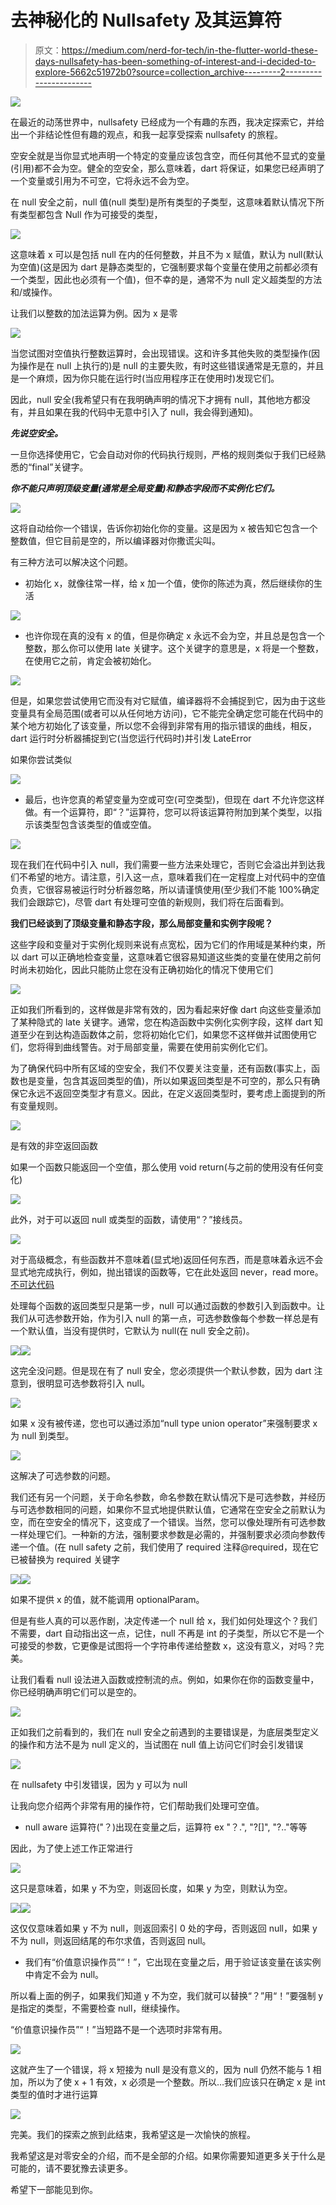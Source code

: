 # 去神秘化的 Nullsafety 及其运算符

> 原文：<https://medium.com/nerd-for-tech/in-the-flutter-world-these-days-nullsafety-has-been-something-of-interest-and-i-decided-to-explore-5662c51972b0?source=collection_archive---------2----------------------->

![](img/ba053e58131f890367a7a8c81f77e1f3.png)

在最近的动荡世界中，nullsafety 已经成为一个有趣的东西，我决定探索它，并给出一个非结论性但有趣的观点，和我一起享受探索 nullsafety 的旅程。

空安全就是当你显式地声明一个特定的变量应该包含空，而任何其他不显式的变量(引用)都不会为空。健全的空安全，那么意味着，dart 将保证，如果您已经声明了一个变量或引用为不可空，它将永远不会为空。

在 null 安全之前，null 值(null 类型)是所有类型的子类型，这意味着默认情况下所有类型都包含 Null 作为可接受的类型，

![](img/76b1413c50e60844ab45a20b1f35d8b1.png)

这意味着 x 可以是包括 null 在内的任何整数，并且不为 x 赋值，默认为 null(默认为空值)(这是因为 dart 是静态类型的，它强制要求每个变量在使用之前都必须有一个类型，因此也必须有一个值)，但不幸的是，通常不为 null 定义超类型的方法和/或操作。

让我们以整数的加法运算为例。因为 x 是零

![](img/f296b814d4be3aff433603981500fbe4.png)

当您试图对空值执行整数运算时，会出现错误。这和许多其他失败的类型操作(因为操作是在 null 上执行的)是 null 的主要失败，有时这些错误通常是无意的，并且是一个麻烦，因为你只能在运行时(当应用程序正在使用时)发现它们。

因此，null 安全(我希望只有在我明确声明的情况下才拥有 null，其他地方都没有，并且如果在我的代码中无意中引入了 null，我会得到通知)。

***先说空安全。***

一旦你选择使用它，它会自动对你的代码执行规则，严格的规则类似于我们已经熟悉的“final”关键字。

***你不能只声明顶级变量(通常是全局变量)和静态字段而不实例化它们。***

![](img/3518ff3a5d40c5f946eda5a37761c55c.png)

这将自动给你一个错误，告诉你初始化你的变量。这是因为 x 被告知它包含一个整数值，但它目前是空的，所以编译器对你撒谎尖叫。

有三种方法可以解决这个问题。

*   初始化 x，就像往常一样，给 x 加一个值，使你的陈述为真，然后继续你的生活

![](img/07fdf3ed185f2c5b1994618fcd8b8942.png)

*   也许你现在真的没有 x 的值，但是你确定 x 永远不会为空，并且总是包含一个整数，那么你可以使用 late 关键字。这个关键字的意思是，x 将是一个整数，在使用它之前，肯定会被初始化。

![](img/9c93b44bb65105b0c0f87b26878dc78a.png)

但是，如果您尝试使用它而没有对它赋值，编译器将不会捕捉到它，因为由于这些变量具有全局范围(或者可以从任何地方访问)，它不能完全确定您可能在代码中的某个地方初始化了该变量，所以您不会得到非常有用的指示错误的曲线，相反，dart 运行时分析器捕捉到它(当您运行代码时)并引发 LateError

如果你尝试类似

![](img/f89d592f717e34577e891b8aeffddf55.png)

*   最后，也许您真的希望变量为空或可空(可空类型)，但现在 dart 不允许您这样做。有一个运算符，即“？”运算符，您可以将该运算符附加到某个类型，以指示该类型包含该类型的值或空值。

![](img/9af4a8871f977cd3995d6fa8f395fecd.png)

现在我们在代码中引入 null，我们需要一些方法来处理它，否则它会溢出并到达我们不希望的地方。请注意，引入这一点，意味着我们在一定程度上对代码中的空值负责，它很容易被运行时分析器忽略，所以请谨慎使用(至少我们不能 100%确定我们会跟踪它)，尽管 dart 有处理可空值的新规则，我们将在后面看到。

**我们已经谈到了顶级变量和静态字段，那么局部变量和实例字段呢？**

这些字段和变量对于实例化规则来说有点宽松，因为它们的作用域是某种约束，所以 dart 可以正确地检查变量，这意味着它很容易知道这些类的变量在使用之前何时尚未初始化，因此只能防止您在没有正确初始化的情况下使用它们

![](img/a1aa65fb156b62de2651192bb23c308d.png)

正如我们所看到的，这样做是非常有效的，因为看起来好像 dart 向这些变量添加了某种隐式的 late 关键字。通常，您在构造函数中实例化实例字段，这样 dart 知道至少在到达构造函数体之前，您将初始化它们，如果您不这样做并试图使用它们，您将得到曲线警告。对于局部变量，需要在使用前实例化它们。

为了确保代码中所有区域的空安全，我们不仅要关注变量，还有函数(事实上，函数也是变量，包含其返回类型的值)，所以如果返回类型是不可空的，那么只有确保它永远不返回空类型才有意义。因此，在定义返回类型时，要考虑上面提到的所有变量规则。

![](img/717ddaf0782ca1c0af2fe4a061a394d7.png)

是有效的非空返回函数

如果一个函数只能返回一个空值，那么使用 void return(与之前的使用没有任何变化)

![](img/99a2d97bacc6272d3fc714f07ecd740b.png)

此外，对于可以返回 null 或类型的函数，请使用“？”接线员。

![](img/ceec0e05cb0ea75ab0d0d4423aa8edaa.png)

对于高级概念，有些函数并不意味着(显式地)返回任何东西，而是意味着永远不会显式地完成执行，例如，抛出错误的函数等，它在此处返回 never，read more。[不可达代码](https://dart.dev/null-safety/understanding-null-safety#never-for-unreachable-code)

处理每个函数的返回类型只是第一步，null 可以通过函数的参数引入到函数中。让我们从可选参数开始，作为引入 null 的第一点，可选参数像每个参数一样总是有一个默认值，当没有提供时，它默认为 null(在 null 安全之前)。

![](img/965d130a8451e09538813d5e059705e8.png)![](img/5d29f2cae3f87c9760f8fc9a38a29358.png)

这完全没问题。但是现在有了 null 安全，您必须提供一个默认参数，因为 dart 注意到，很明显可选参数将引入 null。

![](img/d283e00d59408482d9bf38e7b0ed5008.png)

如果 x 没有被传递，您也可以通过添加“null type union operator”来强制要求 x 为 null 到类型。

![](img/508c86bae368ec2ffe543aee64c1d568.png)

这解决了可选参数的问题。

我们还有另一个问题，关于命名参数，命名参数在默认情况下是可选参数，并经历与可选参数相同的问题，如果你不显式地提供默认值，它通常在空安全之前默认为空，而在空安全的情况下，这变成了一个错误。当然，您可以像处理所有可选参数一样处理它们。一种新的方法，强制要求参数是必需的，并强制要求必须向参数传递一个值。(在 null safety 之前，我们使用了 required 注释@required，现在它已被替换为 required 关键字

![](img/a02753133055de0ac03aa9c113eb3faa.png)![](img/e3a42ba4614ec246a5f624598c97873e.png)

如果不提供 x 的值，就不能调用 optionalParam。

但是有些人真的可以恶作剧，决定传递一个 null 给 x，我们如何处理这个？我们不需要，dart 自动指出这一点，记住，null 不再是 int 的子类型，所以它不是一个可接受的参数，它更像是试图将一个字符串传递给整数 x，这没有意义，对吗？完美。

让我们看看 null 设法进入函数或控制流的点。例如，如果你在你的函数变量中，你已经明确声明它们可以是空的。

![](img/3cd19799a10e09185930092a7720276b.png)

正如我们之前看到的，我们在 null 安全之前遇到的主要错误是，为底层类型定义的操作和方法不是为 null 定义的，当试图在 null 值上访问它们时会引发错误

![](img/9a30f0286acf8a9a6734c1081baf252e.png)

在 nullsafety 中引发错误，因为 y 可以为 null

让我向您介绍两个非常有用的操作符，它们帮助我们处理可空值。

*   null aware 运算符("？)出现在变量之后，运算符 ex "？.", "?[]", "?.."等等

因此，为了使上述工作正常进行

![](img/ca78a9f6a63ef004b64157e6a66e91a8.png)

这只是意味着，如果 y 不为空，则返回长度，如果 y 为空，则默认为空。

![](img/5946614fd21df748bf3121a1edb8d2b0.png)![](img/2c62fb880ab0ad019a631d749bd304cc.png)

这仅仅意味着如果 y 不为 null，则返回索引 0 处的字母，否则返回 null，如果 y 不为 null，则返回结尾的布尔求值，否则返回 null。

*   我们有“价值意识操作员”“！”，它出现在变量之后，用于验证该变量在该实例中肯定不会为 null。

所以看上面的例子，如果我们知道 y 不为空，我们就可以替换“？”用“！”要强制 y 是指定的类型，不需要检查 null，继续操作。

“价值意识操作员”“！”当短路不是一个选项时非常有用。

![](img/5d78c2b2200f88891778d7159f492f69.png)

这就产生了一个错误，将 x 短接为 null 是没有意义的，因为 null 仍然不能与 1 相加，所以为了使 x + 1 有效，x 必须是一个整数。所以…我们应该只在确定 x 是 int 类型的值时才进行运算

![](img/2077803e905b39a2de7e9cd94133cbd8.png)

完美。我们的探索之旅到此结束，我希望这是一次愉快的旅程。

我希望这是对零安全的介绍，而不是全部的介绍。如果你需要知道更多关于什么是可能的，请不要犹豫去读更多。

希望下一部能见到你。